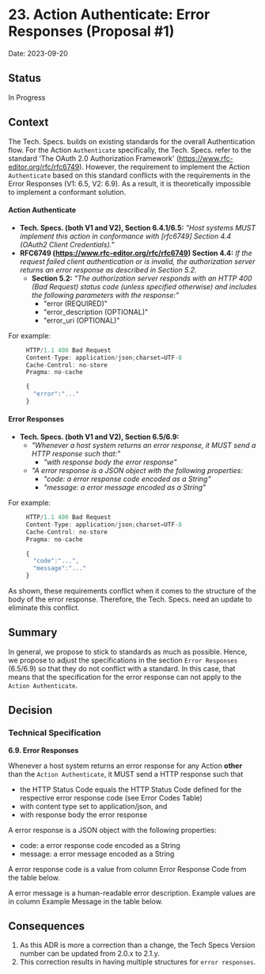 # 23. Action Authenticate: Error Responses (Proposal #1)

Date: 2023-09-20

## Status

In Progress

## Context

The Tech. Specs. builds on existing standards for the overall Authentication flow. For the Action `Authenticate` specifically, the Tech. Specs. refer to the standard 'The OAuth 2.0 Authorization Framework' (https://www.rfc-editor.org/rfc/rfc6749). However, the requirement to implement the Action `Authenticate` based on this standard conflicts with the requirements in the Error Responses (V1: 6.5, V2: 6.9). As a result, it is theoretically impossible to implement a conformant solution. 

#### Action Authenticate
* **Tech. Specs. (both V1 and V2), Section 6.4.1/6.5:** *"Host systems MUST implement this action in conformance with [rfc6749] Section 4.4 (OAuth2 Client Credentials)."*
* **RFC6749 (https://www.rfc-editor.org/rfc/rfc6749) Section 4.4:** *If the request failed client authentication or is invalid, the authorization server returns an error response as described in Section 5.2.*
  * **Section 5.2:** *"The authorization server responds with an HTTP 400 (Bad Request) status code (unless specified otherwise) and includes the following parameters with the response:"*
    *  "error (REQUIRED)"
    *  "error_description (OPTIONAL)"
    *  "error_uri (OPTIONAL)"

For example:
```javascript
     HTTP/1.1 400 Bad Request
     Content-Type: application/json;charset=UTF-8
     Cache-Control: no-store
     Pragma: no-cache

     {
       "error":"..."
     }   
```

#### Error Responses
* **Tech. Specs. (both V1 and V2), Section 6.5/6.9:**
  * *"Whenever a host system returns an error response, it MUST send a HTTP response such that:"*
    * *"with response body the error response"*
  * *"A error response is a JSON object with the following properties:*
    * *"code: a error response code encoded as a String"*
    * *"message: a error message encoded as a String"*

For example:
```javascript
     HTTP/1.1 400 Bad Request
     Content-Type: application/json;charset=UTF-8
     Cache-Control: no-store
     Pragma: no-cache

     {
       "code":"...",
       "message":"..."
     }   
```

As shown, these requirements conflict when it comes to the structure of the body of the error response. Therefore, the Tech. Specs. need an update to eliminate this conflict.

## Summary

In general, we propose to stick to standards as much as possible. Hence, we propose to adjust the specifications in the section `Error Responses` (6.5/6.9) so that they do not conflict with a standard. In this case, that means that the specification for the error response can not apply to the `Action Authenticate`. 


## Decision

### Technical Specification

**6.9. Error Responses**

Whenever a host system returns an error response for any Action **other** than the `Action Authenticate`, it MUST send a HTTP response such that
* the HTTP Status Code equals the HTTP Status Code defined for the respective error response code (see Error Codes Table)
* with content type set to application/json, and
* with response body the error response

A error response is a JSON object with the following properties:
* code: a error response code encoded as a String
* message: a error message encoded as a String

A error response code is a value from column Error Response Code from the table below.

A error message is a human-readable error description. Example values are in column Example Message in the table below.

## Consequences

1. As this ADR is more a correction than a change, the Tech Specs Version number can be updated from 2.0.x to 2.1.y.
2. This correction results in having multiple structures for `error responses`. 
